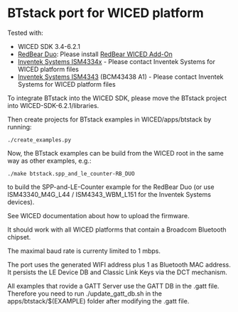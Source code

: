 # BTstack port for WICED platform

Tested with:
- WICED SDK 3.4-6.2.1
- [RedBear Duo](https://redbear.cc/product/wifi-ble/redbear-duo.html): Please install [RedBear WICED Add-On](https://github.com/redbear/WICED-SDK) 
- [Inventek Systems ISM4334x](https://www.inventeksys.com/products-page/wifi-modules/serial-wifi/ism43341-m4g-l44-cu-embedded-serial-to-wifi-ble-nfc-module/) - Please contact Inventek Systems for WICED platform files
- [Inventek Systems ISM4343](https://www.inventeksys.com/wifi/wifi-modules/ism4343-wmb-l151/) (BCM43438 A1) - Please contact Inventek Systems for WICED platform files

To integrate BTstack into the WICED SDK, please move the BTstack project into WICED-SDK-6.2.1/libraries.

Then create projects for BTstack examples in WICED/apps/btstack by running:

	./create_examples.py

Now, the BTstack examples can be build from the WICED root in the same way as other examples, e.g.:

	./make btstack.spp_and_le_counter-RB_DUO

to build the SPP-and-LE-Counter example for the RedBear Duo (or use ISM43340_M4G_L44 / ISM4343_WBM_L151 for the Inventek Systems devices).

See WICED documentation about how to upload the firmware.

It should work with all WICED platforms that contain a Broadcom Bluetooth chipset.

The maximal baud rate is currenty limited to 1 mbps. 

The port uses the generated WIFI address plus 1 as Bluetooth MAC address.
It persists the LE Device DB and Classic Link Keys via the DCT mechanism.

All examples that rovide a GATT Server use the GATT DB in the .gatt file. Therefore you need to run ./update_gatt_db.sh in the apps/btstack/$(EXAMPLE) folder after modifying the .gatt file.
